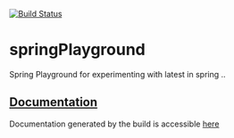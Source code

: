 [![Build Status](https://travis-ci.org/vtapadia/springPlayground.svg?branch=master)](https://travis-ci.org/vtapadia/springPlayground)

# springPlayground
Spring Playground for experimenting with latest in spring .. 

## [Documentation](http://vtapadia.github.io/springPlayground/)
Documentation generated by the build is accessible [here](http://vtapadia.github.io/springPlayground/)

